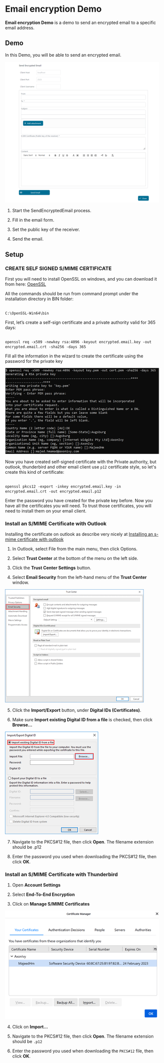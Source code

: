 # Email encryption Demo

**Email encryption Demo**  is a demo to send an encrypted email to a specific email address.

## Demo

In this Demo, you will be able to send an encrypted email.

![Encrypted Email screenshot](EncryptedEmailDemo.png "Encrypted Email screenshot")

1. Start the SendEncryptedEmail process.

2. Fill in the email form.

3. Set the public key of the receiver.

4. Send the email.

## Setup

### CREATE SELF SIGNED S/MIME CERTIFICATE

First you will need to install OpenSSL on windows, and you can download it from here: [OpenSSL](http://gnuwin32.sourceforge.net/packages/openssl.htm) 

All the commands should be run from command prompt under the installation directory in BIN folder:

```

C:\OpenSSL-Win64\bin

```

First, let’s create a self-sign certificate and a private authority valid for 365 days:

```

openssl req -x509 -newkey rsa:4096 -keyout encrypted.email.key -out encrypted.email.crt -sha256 -days 365

```

Fill all the information in the wizard to create the certificate using the password for the private key

![Open SSL command](OpenSSL.png "Open SSL command")

Now you have created self-signed certificate with the Private authority, but outlook, thunderbird and other email client use `p12` certificate style, so let's create this kind of certificate:

```

openssl pkcs12 -export -inkey encrypted.email.key -in encrypted.email.crt -out encrypted.email.p12

```

Enter the password you have created for the private key before. Now you have all the certificates you will need. To trust those certificates, you will need to install them on your email client.

### Install an S/MIME Certificate with Outlook

Installing the certificate on outlook as describe very nicely at [Installing an s-mime certificate with outlook](https://www.ssl.com/how-to/installing-an-s-mime-certificate-and-sending-secure-email-with-outlook-on-windows-10) 

1. In Outlook, select File from the main menu, then click Options.

2. Select **Trust Center** at the bottom of the menu on the left side.

3. Click the **Trust Center Settings** button.

4. Select **Email Security** from the left-hand menu of the **Trust Center** window. 

![Outlook Trust Center](OutlookTrustCenter.png "Outlook Trust Center")

5. Click the **Import/Export** button, under **Digital IDs (Certificates)**.

6. Make sure **Import existing Digital ID from a file** is checked, then click **Browse...** 

![Import Digital ID](ImportDigitalID.png "Import Digital ID")

7. Navigate to the PKCS#12 file, then click **Open**. The filename extension should be .p12

8. Enter the password you used when downloading the PKCS#12 file, then click **OK**.

### Install an S/MIME Certificate with Thunderbird

1. Open **Account Settings**

2. Select **End-To-End Encryption**

3. Click on **Manage S/MIME Certificates** 

![Thunderbird Certificate Manager](ThunderbirdCertificateManager.png "Thunderbird Certificate Manager")

4. Click on **Import...**

5. Navigate to the PKCS#12 file, then click **Open**. The filename extension should be `.p12`

6. Enter the password you used when downloading the `PKCS#12` file, then click **OK**.

